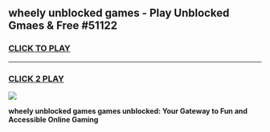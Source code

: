 
## wheely unblocked games - Play Unblocked Gmaes & Free #51122
<h3>
<a href="https://news.freeplayer.one?title=wheely_unblocked_games&ref=03M">CLICK TO PLAY</a></h3>
<hr>

<h3>
<a href="https://news.freeplayer.one?title=wheely_unblocked_games&ref=03M">CLICK 2 PLAY</a>
  
</h3>

<a href="https://news.freeplayer.one?title=wheely_unblocked_games&ref=03M"><img src="https://clearcache.store/games.png"></a>


**wheely unblocked games games unblocked: Your Gateway to Fun and Accessible Online Gaming**
